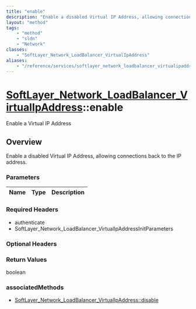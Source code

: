 ```yaml
---
title: "enable"
description: "Enable a disabled Virtual IP Address, allowing connections back to the IP address."
layout: "method"
tags:
    - "method"
    - "sldn"
    - "Network"
classes:
    - "SoftLayer_Network_LoadBalancer_VirtualIpAddress"
aliases:
    - "/reference/services/softlayer_network_loadbalancer_virtualipaddress/enable"
---
```

# [SoftLayer_Network_LoadBalancer_VirtualIpAddress](/reference/services/SoftLayer_Network_LoadBalancer_VirtualIpAddress)::enable

Enable a Virtual IP Address


## Overview 
Enable a disabled Virtual IP Address, allowing connections back to the IP address. 

### Parameters 
|Name | Type | Description |
| --- | --- | --- |


### Required Headers
* authenticate
* SoftLayer_Network_LoadBalancer_VirtualIpAddressInitParameters

### Optional Headers

### Return Values
boolean


### associatedMethods

*  [SoftLayer_Network_LoadBalancer_VirtualIpAddress::disable](/reference/services/SoftLayer_Network_LoadBalancer_VirtualIpAddress/disable )

